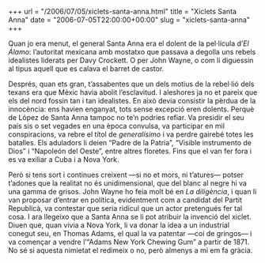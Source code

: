 +++
url = "/2006/07/05/xiclets-santa-anna.html"
title = "Xiclets Santa Anna"
date = "2006-07-05T22:00:00+00:00"
slug = "xiclets-santa-anna"
+++

Quan jo era menut, el general Santa Anna era el dolent de la pel·lícula d’*El Álamo*: l’autoritat mexicana amb mostatxo que passava a degolla uns rebels idealistes liderats per Davy Crockett. O per John Wayne, o com li diguessin al tipus aquell que es calava el barret de castor.

Després, quan ets gran, t’assabentes que un dels motius de la rebel·lió dels texans era que Mèxic havia abolit l’esclavitud. I aleshores ja no et pareix que els del nord fossin tan i tan idealistes. En això devia consistir la pèrdua de la innocència: ens havien enganyat, tots sense excepció eren dolents. Perquè de López de Santa Anna tampoc no te’n podries refiar. Va presidir el seu país sis o set vegades en una època convulsa, va participar en mil conspiracions, va rebre el títol de *generalísimo* i va perdre gairebé totes les batalles. Els aduladors li deien “Padre de la Patria”, “Visible instrumento de Dios” i “Napoleón del Oeste”, entre altres floretes. Fins que el van fer fora i es va exiliar a Cuba i a Nova York.

Però si tens sort i continues creixent —si no et mors, ni t’atures— potser t’adones que la realitat no és unidimensional, que del blanc al negre hi va una gamma de grisos. John Wayne ho feia molt bé en *La diligència*, i quan li van proposar d’entrar en política, evidentment com a candidat del Partit Republicà, va contestar que seria ridícul que un actor pretengués fer tal cosa. I ara llegeixo que a Santa Anna se li pot atribuir la invenció del xiclet. Diuen que, quan vivia a Nova York, li va donar la idea a un industrial conegut seu, en Thomas Adams, el qual la va patentar —coi de gringos— i va començar a vendre l’“Adams New York Chewing Gum” a partir de 1871. No sé si aquesta nimietat el redimeix o no, però almenys a mi em fa gràcia.

